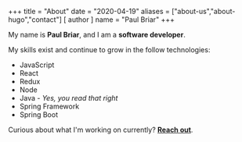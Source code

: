 +++
title = "About"
date = "2020-04-19"
aliases = ["about-us","about-hugo","contact"]
[ author ]
  name = "Paul Briar"
+++

My name is **Paul Briar**, and I am a **software developer**.

My skills exist and continue to grow in the follow technologies:

* JavaScript
* React
* Redux
* Node 
* Java - *Yes, you read that right*
* Spring Framework
* Spring Boot

Curious about what I'm working on currently? [**Reach out**](mailto:me@paulbriar.com).
